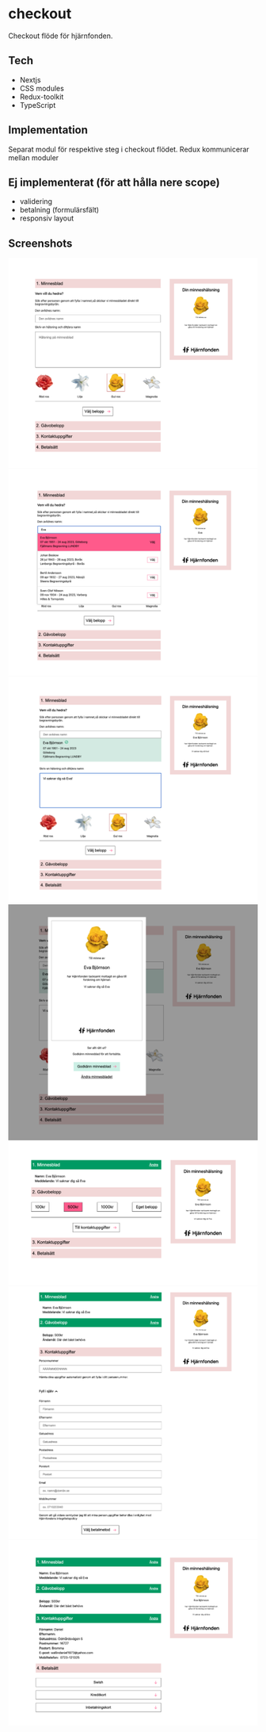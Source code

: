 # checkout
Checkout flöde för hjärnfonden.

## Tech
- Nextjs
- CSS modules
- Redux-toolkit
- TypeScript

## Implementation
Separat modul för respektive steg i checkout flödet.
Redux kommunicerar mellan moduler

## Ej implementerat (för att hålla nere scope)
- validering
- betalning (formulärsfält)
- responsiv layout

## Screenshots
![checkout view](./static/images/checkout1.png)
![checkout view](./static/images/checkout2.png)
![checkout view](./static/images/checkout3.png)
![checkout view](./static/images/checkout4.png)
![checkout view](./static/images/checkout5.png)
![checkout view](./static/images/checkout6.png)
![checkout view](./static/images/checkout7.png)
